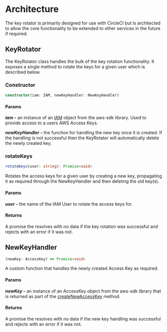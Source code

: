 # Architecture
The key rotator is primarily designed for use with CircleCI but is architected to allow the core functionality to be extended to other services in the future if required.

## KeyRotator
The KeyRotator class handles the bulk of the key rotation functionality. It exposes a single method to rotate the keys for a given user which is described below.

### Constructor
```typescript
constructor(iam: IAM, newKeyHandler: NewKeyHandler)
```
#### Params
***iam -*** an instance of an [IAM](https://docs.aws.amazon.com/AWSJavaScriptSDK/latest/AWS/IAM.html) object from the aws-sdk library. Used to provide access to a users AWS Access Keys.

***newKeyHandler -*** the function for handling the new key once it is created. If the handling is not successful then the KeyRotator will automatically delete the newly created key.

### rotateKeys
```typescript
rotateKeys(user: string): Promise<void>
```
Rotates the access keys for a given user by creating a new key, propagating it as required through the NewKeyHandler and then deleting the old key(s).

#### Params
***user -*** the name of the IAM User to rotate the access keys for.

#### Returns
A promise the resolves with no data if the key rotation was successful and rejects with an error if it was not.


## NewKeyHandler
```typescript
(newKey: AccessKey) => Promise<void>
```
A custom function that handles the newly created Access Key as required.
#### Params
***newKey -*** an instance of an AccessKey object from the aws-sdk library that is returned as part of the [createNewAccessKey](https://docs.aws.amazon.com/AWSJavaScriptSDK/latest/AWS/IAM.html#createAccessKey-property) method.

#### Returns
A promise the resolves with no data if the new key handling was successful and rejects with an error if it was not.